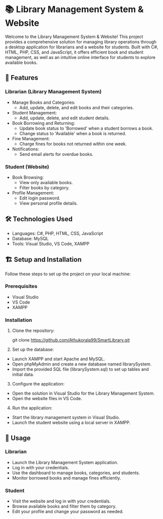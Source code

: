 # 📚 Library Management System & Website
Welcome to the Library Management System & Website! This project provides a comprehensive solution for managing library operations through a desktop application for librarians and a website for students. Built with C#, HTML, PHP, CSS, and JavaScript, it offers efficient book and student management, as well as an intuitive online interface for students to explore available books.

## 🚀 Features
### Librarian (Library Management System)
- Manage Books and Categories:
  - Add, update, delete, and edit books and their categories.
- Student Management:
  - Add, update, delete, and edit student details.
- Book Borrowing and Returning:
  - Update book status to 'Borrowed' when a student borrows a book.
  - Change status to 'Available' when a book is returned.
- Fine Management:
  - Charge fines for books not returned within one week.
- Notifications:
  - Send email alerts for overdue books.
### Student (Website)
- Book Browsing:
  - View only available books.
  - Filter books by category.
- Profile Management:
  - Edit login password.
  - View personal profile details.
## 🛠️ Technologies Used
- Languages: C#, PHP, HTML, CSS, JavaScript
- Database: MySQL
- Tools: Visual Studio, VS Code, XAMPP
## 🏗️ Setup and Installation
Follow these steps to set up the project on your local machine:

### Prerequisites
- Visual Studio
- VS Code
- XAMPP
### Installation
1. Clone the repository:

    git clone https://github.com/Athukorala99/SmartLibrary.git

2. Set up the database:

- Launch XAMPP and start Apache and MySQL.
- Open phpMyAdmin and create a new database named librarySystem.
- Import the provided SQL file (librarySystem.sql) to set up tables and initial data.
3. Configure the application:

- Open the solution in Visual Studio for the Library Management System.
- Open the website files in VS Code.
4. Run the application:

- Start the library management system in Visual Studio.
- Launch the student website using a local server in XAMPP.
## 🎯 Usage
### Librarian
- Launch the Library Management System application.
- Log in with your credentials.
- Use the dashboard to manage books, categories, and students.
- Monitor borrowed books and manage fines efficiently.

### Student
- Visit the website and log in with your credentials.
- Browse available books and filter them by category.
- Edit your profile and change your password as needed.

